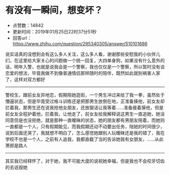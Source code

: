# 有没有一瞬间，想变坏？
- 点赞数：14842
- 更新时间：2019年01月25日22时37分51秒
- 回答url：https://www.zhihu.com/question/295340305/answer/510101686
<body>
 <p data-pid="IT3iWRFU">说实话真的没想到会有这么多人关注，这么多人看，谢谢那些安慰我的小伙伴儿们，在这里给大家关心的问题做一个统一回复，大四单身狗，如果没有什么意外的话，明年入警，也就是说我会是一个警察，我也仅仅是一个警察，所以暂时没有谈恋爱的想法，毕竟我做不到像普通情侣那样随时的陪伴，既然如此就别祸害人家了，这样对双方都好</p>
 <hr>
 <p data-pid="nmgHRPtb">警校生，跟前女友异地恋，假期陪她逛街，一个男生冲过来给了我一拳，虽然处于懵逼状态，但是毕竟受过格斗训练还是把那男生放倒在地，正准备揍他，前女友却拦着我，那男生还在说我抢他女朋友，还放狠话让我等着……准备接着揍他，但是前女友全程护着他，拦着我，让他走了，前女友给我解释说这男生一直追她，她没同意但是也没拒绝，就是那种一直暧昧的状态，她的朋友都有男朋友陪着，而她则一直都是一个人，只有假期能见，而我假期还动不动要出任务，陪她的时间很少，说到后面还哭了，我就想不明白了，怎么感觉她跟别人玩暧昧还是我的错了，我在学校不也是一个人，之前有人追我，我都直截了当的告诉她我有女朋友，……从此萧郎是路人</p>
 <hr>
 <p data-pid="It4LpxVV">其实我已经释怀了，对于她，我不可能大度的说祝她幸福，但是我也不会咬牙切齿的去诋毁她</p>
</body>